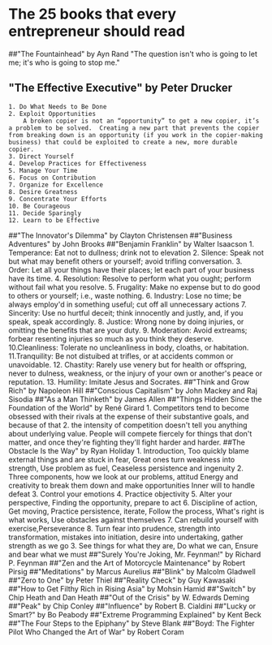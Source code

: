 # The 25 books that every entrepreneur should read
##"The Fountainhead" by Ayn Rand
    "The question isn't who is going to let me; it's who is going to stop me."
## "The Effective Executive" by Peter Drucker
    1. Do What Needs to Be Done
    2. Exploit Opportunities
        A broken copier is not an “opportunity” to get a new copier, it’s a problem to be solved.  Creating a new part that prevents the copier from breaking down is an opportunity (if you work in the copier-making business) that could be exploited to create a new, more durable copier.
    3. Direct Yourself
    4. Develop Practices for Effectiveness
    5. Manage Your Time
    6. Focus on Contribution
    7. Organize for Excellence
    8. Desire Greatness
    9. Concentrate Your Efforts
    10. Be Courageous
    11. Decide Sparingly
    12. Learn to be Effective
##"The Innovator's Dilemma" by Clayton Christensen
##"Business Adventures" by John Brooks
##"Benjamin Franklin" by Walter Isaacson
    1. Temperance: Eat not to dullness; drink not to elevation
    2. Silence: Speak not but what may benefit others or yourself; avoid trifling conversation.
    3. Order: Let all your things have their places; let each part of your business have its time.
    4. Resolution: Resolve to perform what you ought; perform without fail what you resolve.
    5. Frugality: Make no expense but to do good to others or yourself; i.e., waste nothing.
    6. Industry: Lose no time; be always employ'd in something useful; cut off all unnecessary actions
    7. Sincerity: Use no hurtful deceit; think innocently and justly, and, if you speak, speak accordingly. 
    8. Justice: Wrong none by doing injuries, or omitting the benefits that are your duty. 
    9. Moderation: Avoid extreams; forbear resenting injuries so much as you think they deserve.
    10.Cleanliness: Tolerate no uncleanliness in body, cloaths, or habitation.
    11.Tranquility: Be not distuibed at trifles, or at accidents common or unavoidable. 
    12. Chastity: Rarely use venery but for health or offspring, never to dulness, weakness, or the injury of your own or another's peace or reputation.
    13. Humility: Imitate Jesus and Socrates.
##"Think and Grow Rich" by Napoleon Hill
##"Conscious Capitalism" by John Mackey and Raj Sisodia
##"As a Man Thinketh" by James Allen
##"Things Hidden Since the Foundation of the World" by René Girard
    1. Competitors tend to become obsessed with their rivals at the expense of their substantive goals, and because of that
    2. the intensity of competition doesn't tell you anything about underlying value. People will compete fiercely for things that don't matter, and once they're fighting they'll fight harder and harder.
##The Obstacle Is the Way" by Ryan Holiday
    1. Introduction, Too quickly blame external things and are stuck in fear, Great ones turn weakness into strength, Use problem as fuel, Ceaseless persistence and ingenuity
    2. Three components, how we look at our problems, attitud
       Energy and creativity to break them down and make opportunities
       Inner will to handle defeat
    3. Control your emotions
    4. Practice objectivity
    5. Alter your perspective, Finding the opportunity, prepare to act
    6. Discipline of action, Get moving, Practice persistence, iterate, Follow the process, What's right is what works, Use obstacles against themselves
    7. Can rebuild yourself with exercise,Perseverance
    8. Turn fear into prudence, strength into transformation, mistakes into initiation, desire into undertaking, gather strength as we go
    3. See things for what they are, Do what we can, Ensure and bear what we must
##"Surely You're Joking, Mr. Feynman!" by Richard P. Feynman
##"Zen and the Art of Motorcycle Maintenance" by Robert Pirsig
##"Meditations" by Marcus Aurelius
##"Blink" by Malcolm Gladwell
##"Zero to One" by Peter Thiel
##"Reality Check" by Guy Kawasaki
##"How to Get Filthy Rich in Rising Asia" by Mohsin Hamid
##"Switch" by Chip Heath and Dan Heath
##"Out of the Crisis" by W. Edwards Deming
##"Peak" by Chip Conley
##"Influence" by Robert B. Cialdini
##"Lucky or Smart?" by Bo Peabody
##"Extreme Programming Explained" by Kent Beck
##"The Four Steps to the Epiphany" by Steve Blank
##"Boyd: The Fighter Pilot Who Changed the Art of War" by Robert Coram

